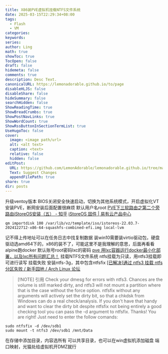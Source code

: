 ```yaml
---
title: X86装PVE虚拟机挂载NTFS文件系统
date: 2025-03-15T22:29:34+08:00
tags:
  - Flash
  - VM
categories: 
keywords: 
series: 
author: Ling
math: true
showToc: true
TocOpen: false
draft: false
hidemeta: false
comments: true
description: Desc Text.
canonicalURL: https://lemonadorable.github.io/to/page
disableHLJS: false
disableShare: false
hideSummary: false
searchHidden: false
ShowReadingTime: true
ShowBreadCrumbs: true
ShowPostNavLinks: true
ShowWordCount: true
ShowRssButtonInSectionTermList: true
UseHugoToc: false
cover:
  image: <image path/url>
  alt: <alt text>
  caption: <text>
  relative: false
  hidden: false
editPost:
  URL: https://github.com/LemonAdorable/lemonadorable.github.io/tree/master/content
  Text: Suggest Changes
  appendFilePath: true
share: true
dir: posts
---
```


升级ventoy版本
BIOS关闭安全快速启动，切换为其他系统模式，开启虚拟化VT
安装PVE，断网安装后面配置很麻烦
默认用户名root
[PVE下三软路由之第二个旁路由iStoreOS安装（五） - 知乎](https://zhuanlan.zhihu.com/p/693976462)
[iStoreOS 固件 | 易有云产品中心](https://doc.linkease.com/zh/guide/istoreos/)

``` shell
qm importdisk 100 /var/lib/vz/template/iso/istoreos-22.03.7-2024122712-x86-64-squashfs-combined-efi.img local-lvm
```

记不得上传地址可以在任务日志中找复制数据
装win10需要装virtio驱动包，硬盘驱动选amd64下的，x86的装不了，可能这里不是我理解的意思，后面再看看
alpine跑docker 默认账号root密码lxc的密码
[pve 用lxc容器运行docker最小化部署，以及lxc所有问题汇总！](https://dev.leiyanhui.com/pve/docker-mini/)
挂载NTFS文件系统
ntfs挂载为只读，用ntfs3挂载即可进行读写
挂载失败
安装ntfs-3g，其中包含ntfsfix
[[已解决]通过 ntfs3 挂载 ntfs 分区失败 / 新手园地 / Arch Linux 论坛](https://bbs.archlinux.org/viewtopic.php?id=271650)

> [!NOTE] 引用
> Check your dmesg for errors with ntfs3. Chances are the volume is still marked dirty, and ntfs3 will not mount a partition where that is the case without the force option. ntfsfix without any arguments will actively set the dirty bit, so that a chkdsk from Windows can do a real check/analysis. If you don't have that handy and want to clear the dirty bit despite ntfsfix not being entirely a good checking tool you can pass the -d argument to ntfsfix.
> Thanks! You are right! Just need to enter the follow comands:

```shell
sudo ntfsfix -d /dev/sdb1
sudo mount -t ntfs3 /dev/sdb1 /mnt/Data
```
在存储中添加目录，内容选所有
可以共享目录，也可以在win虚拟机添加磁盘
端口映射，光猫处给虚拟机开DMZ就行